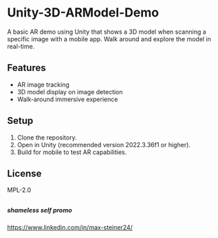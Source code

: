 # Unity-3D-ARModel-Demo

A basic AR demo using Unity that shows a 3D model when scanning a specific image with a mobile app. Walk around and explore the model in real-time.

## Features
- AR image tracking
- 3D model display on image detection
- Walk-around immersive experience

## Setup
1. Clone the repository.
2. Open in Unity (recommended version 2022.3.36f1 or higher).
3. Build for mobile to test AR capabilities.

## License
MPL-2.0

##

##### shameless self promo
 https://www.linkedin.com/in/max-steiner24/
